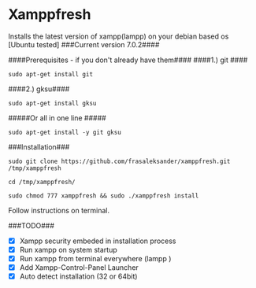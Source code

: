 # Xamppfresh #
Installs the latest version of xampp(lampp) on your debian based os [Ubuntu tested]
###Current version 7.0.2####

####Prerequisites - if you don't already have them####
####1.) git ####
```
sudo apt-get install git
```
####2.) gksu####
```
sudo apt-get install gksu
```
#####Or all in one line #####
```
sudo apt-get install -y git gksu
```

###Installation###
```
sudo git clone https://github.com/frasaleksander/xamppfresh.git /tmp/xamppfresh
```
```
cd /tmp/xamppfresh/
```
```
sudo chmod 777 xamppfresh && sudo ./xamppfresh install
```
Follow instructions on terminal. 

###TODO###
- [x] Xampp security embeded in installation process
- [x] Run xampp on system startup
- [x] Run xampp from terminal everywhere (lampp <action>)
- [x] Add Xampp-Control-Panel Launcher
- [x] Auto detect installation (32 or 64bit)
